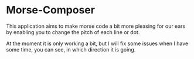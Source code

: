# Morse-Composer
 This application aims to make morse code a bit more pleasing for our ears by enabling you to change the pitch of each line or dot.

At the moment it is only working a bit, but I will fix some issues when I have some time, you can see, in which direction it is going.
